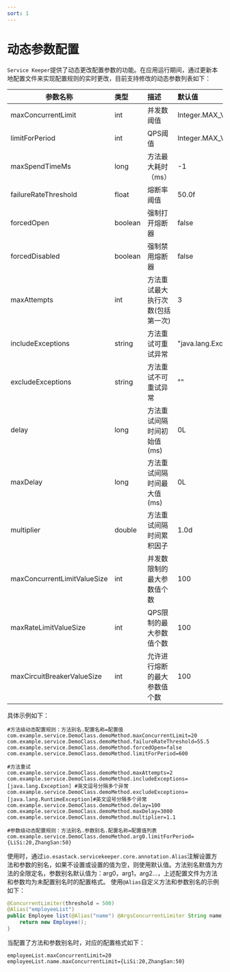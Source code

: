 ```yaml
---
sort: 1
---
```


# 动态参数配置
`Service Keeper`提供了动态更改配置参数的功能。在应用运行期间，通过更新本地配置文件来实现配置规则的实时更改，目前支持修改的动态参数列表如下：

| 参数名称         |      类型    |             描述          |          默认值  |                                             
| --------------- |   :--------  | :----------------------- |  :-----------------------
|  maxConcurrentLimit  |  int     |        并发数阈值         |     Integer.MAX_VALUE  |
|  limitForPeriod      |  int     |        QPS阈值	    |      Integer.MAX_VALUE  |
|  maxSpendTimeMs      |  long |        方法最大耗时（ms）    |      -1                 |
|  failureRateThreshold|  float  |      熔断率阈值           |       50.0f             |
|  forcedOpen          |  boolean  |      强制打开熔断器      |      false              |
|  forcedDisabled      |  boolean  |      强制禁用熔断器      |      false              |
|  maxAttempts         |  int|      方法重试最大执行次数(包括第一次)      |       3       |
|  includeExceptions   |  string  |      方法重试可重试异常      |      "java.lang.Exception"   |
|  excludeExceptions   |  string  |      方法重试不可重试异常      |    ""                       |
|  delay               |  long  |        方法重试间隔时间初始值(ms)      |   0L                    |
|  maxDelay            |  long  |     方法重试间隔时间最大值(ms)       |     0L                   |
|  multiplier            |  double  |     方法重试间隔时间累积因子       |   1.0d                 
|  maxConcurrentLimitValueSize      |  int  |     并发数限制的最大参数值个数       |   100       
|  maxRateLimitValueSize            |  int  |     QPS限制的最大参数值个数       |   100       
|  maxCircuitBreakerValueSize       |  int  |     允许进行熔断的最大参数值个数       |   100        

具体示例如下：
```
#方法级动态配置规则：方法别名.配置名称=配置值
com.example.service.DemoClass.demoMethod.maxConcurrentLimit=20
com.example.service.DemoClass.demoMethod.failureRateThreshold=55.5
com.example.service.DemoClass.demoMethod.forcedOpen=false
com.example.service.DemoClass.demoMethod.limitForPeriod=600

#方法重试
com.example.service.DemoClass.demoMethod.maxAttempts=2
com.example.service.DemoClass.demoMethod.includeExceptions=[java.lang.Exception] #英文逗号分隔多个异常
com.example.service.DemoClass.demoMethod.excludeExceptions=[java.lang.RuntimeException]#英文逗号分隔多个异常
com.example.service.DemoClass.demoMethod.delay=100
com.example.service.DemoClass.demoMethod.maxDelay=3000
com.example.service.DemoClass.demoMethod.multiplier=1.1

#参数级动态配置规则：方法别名.参数别名.配置名称=配置值列表
com.example.service.DemoClass.demoMethod.arg0.limitForPeriod={LiSi:20,ZhangSan:50}
```
使用时，通过`io.esastack.servicekeeper.core.annotation.Alias`注解设置方法和参数的别名，如果不设置或设置的值为空，则使用默认值。方法别名默值为方法的全限定名，参数别名默认值为：arg0，arg1，arg2...，上述配置文件为方法和参数均为未配置别名时的配置格式。
使用`@Alias`自定义方法和参数别名的示例如下：
```java
@ConcurrentLimiter(threshold = 500)
@Alias("employeeList")
public Employee list(@Alias("name") @ArgsConcurrentLimiter String name) {
    return new Employee();
}
```
当配置了方法和参数别名时，对应的配置格式如下：
```properties
employeeList.maxConcurrentLimit=20
employeeList.name.maxConcurrentLimit={LiSi:20,ZhangSan:50}
```
